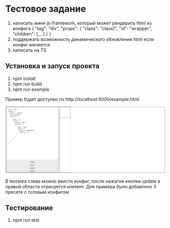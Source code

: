# Тестовое задание
1. написать мини js-framework, который может рендерить html из конфига
{
"tag": "div",
"props": {
"class": "class1",
"id": "wrapper",
"children": [....]
}
}
2. поддержать возможность динамического обновления html если конфиг меняется
3. написать на TS

## Установка и запуск проекта
1. npm install
2. npm run build
3. npm run example

Пример будет доступен по http://localhost:5000/example.html

![Пример работы](assets/image.png)

В textarea слева можно ввести конфиг, после нажатия кнопки update в правой области отрисуется контент.
Для примера было добавлено 3 пресете с готовым конфигом

## Тестирование
1. npm run test
